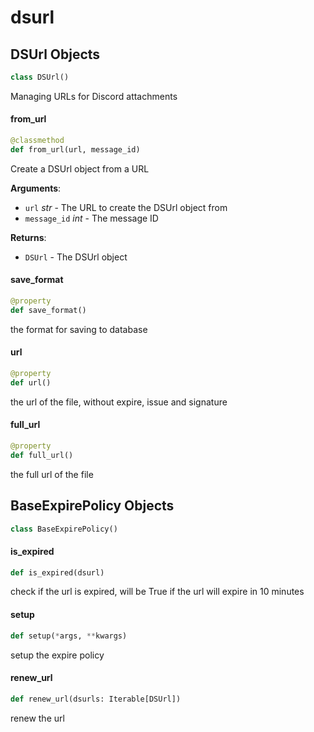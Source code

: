 <a id="dsurl"></a>

# dsurl

<a id="dsurl.DSUrl"></a>

## DSUrl Objects

```python
class DSUrl()
```

Managing URLs for Discord attachments

<a id="dsurl.DSUrl.from_url"></a>

#### from\_url

```python
@classmethod
def from_url(url, message_id)
```

Create a DSUrl object from a URL

**Arguments**:

- `url` _str_ - The URL to create the DSUrl object from
- `message_id` _int_ - The message ID
  

**Returns**:

- `DSUrl` - The DSUrl object

<a id="dsurl.DSUrl.save_format"></a>

#### save\_format

```python
@property
def save_format()
```

the format for saving to database

<a id="dsurl.DSUrl.url"></a>

#### url

```python
@property
def url()
```

the url of the file, without expire, issue and signature

<a id="dsurl.DSUrl.full_url"></a>

#### full\_url

```python
@property
def full_url()
```

the full url of the file

<a id="dsurl.BaseExpirePolicy"></a>

## BaseExpirePolicy Objects

```python
class BaseExpirePolicy()
```

<a id="dsurl.BaseExpirePolicy.is_expired"></a>

#### is\_expired

```python
def is_expired(dsurl)
```

check if the url is expired, will be True if the url will expire in 10 minutes

<a id="dsurl.BaseExpirePolicy.setup"></a>

#### setup

```python
def setup(*args, **kwargs)
```

setup the expire policy

<a id="dsurl.BaseExpirePolicy.renew_url"></a>

#### renew\_url

```python
def renew_url(dsurls: Iterable[DSUrl])
```

renew the url

